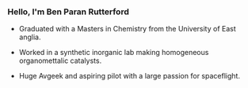 ### Hello, I'm Ben Paran Rutterford

- Graduated with a Masters in Chemistry from the University of East anglia. 

- Worked in a synthetic inorganic lab making homogeneous organomettalic catalysts.

- Huge Avgeek and aspiring pilot with a large passion for spaceflight.


<!--
**benparanrutterford/benparanrutterford** is a ✨ _special_ ✨ repository because its `README.md` (this file) appears on your GitHub profile.

Here are some ideas to get you started:

- 🔭 I’m currently working on ...
- 🌱 I’m currently learning ...
- 👯 I’m looking to collaborate on ...
- 🤔 I’m looking for help with ...
- 💬 Ask me about ...
- 📫 How to reach me: ...
- 😄 Pronouns: ...
- ⚡ Fun fact: ...
-->
